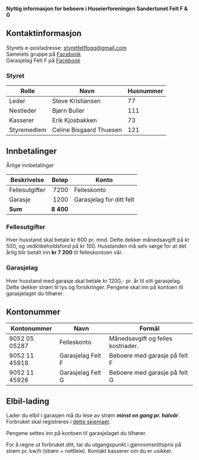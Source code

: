 **Nyttig informasjon for beboere i Huseierforeningen Sandertunet Felt F & G**

## Kontaktinformasjon

Styrets e-postadresse: [styretfeltfogg@gmail.com](mailto:styretfeltfogg@gmail.com)<br>
Sameiets gruppe på [Facebook](https://www.facebook.com/groups/877059479046946)<br>
Garasjelag Felt F på [Facebook](https://www.facebook.com/groups/1727484427510301)


### Styret

| Rolle | Navn | Husnummer |
| - | - | - |
| Leder | Steve Kristiansen | 77 |
| Nestleder | Bjørn Buller | 111 |
| Kasserer | Erik Kjosbakken | 73 |
| Styremedlem | Celine Bisgaard Thuesen | 121 | 

## Innbetalinger

Årlige innbetalinger

| Beskrivelse | Beløp | Konto |
| --- | --: | --- |
| Fellesutgifter | 7200 | Felleskonto |
| Garasje | 1200 | Garasjelag for ditt felt |
| **Sum** | **8 400** | |

### Fellesutgifter
Hver husstand skal betale kr 600 pr. mnd. Dette dekker månedsavgift på kr 500, og vedklikeholdsfond på kr 100.
Husstanden må selv sørge for at det årlig blir betalt inn **kr 7 200** til felleskontoen vår.

### Garasjelag
Hver husstand med garasje skal betale kr 1200,- pr. år til sitt garasjelag. Dette dekker strøm til lys og forsikringer. Pengene skal inn på kontoen til garasjelaget du tilhører.

## Kontonummer

| Kontonummer | Navn | Formål |
| - | - | - |
| 9052 05 05287 | Felleskonto | Månedsavgift og felles kostnader. |
| 9052 11 45918 | Garasjelag Felt F | Beboere med garasje på felt F |
| 9052 11 45926 | Garasjelag Felt G | Beboere med garasje på felt G |

## Elbil-lading
Lader du elbil i garasjen må du lese av strøm ***minst en gang pr. halvår***. Forbruket skal registreres i [dette skjemaet](https://docs.google.com/forms/d/e/1FAIpQLSdTpdp8wu4aXWYwdSKjINeNtSKpoPs93_Bnnqeavd31EkTJkQ/viewform).

Pengene settes inn på kontoen til garasjelaget du tilhører.

For å regne ut forbruket ditt, tar du utgangspunkt i gjennomsnittspris på strøm pr. kw/h (strøm + nettleie).
Kontakt kasserer om du er usikker.
